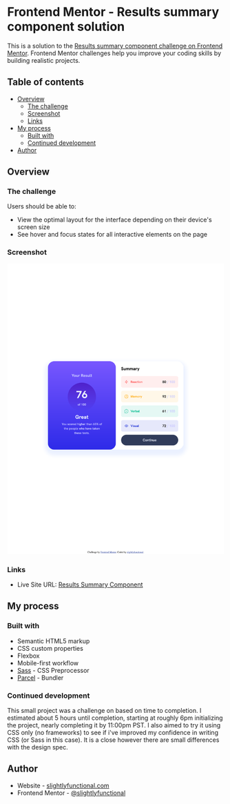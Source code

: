 # Frontend Mentor - Results summary component solution

This is a solution to the [Results summary component challenge on Frontend Mentor](https://www.frontendmentor.io/challenges/results-summary-component-CE_K6s0maV). Frontend Mentor challenges help you improve your coding skills by building realistic projects. 

## Table of contents

- [Overview](#overview)
  - [The challenge](#the-challenge)
  - [Screenshot](#screenshot)
  - [Links](#links)
- [My process](#my-process)
  - [Built with](#built-with)
  - [Continued development](#continued-development)
- [Author](#author)

## Overview

### The challenge

Users should be able to:

- View the optimal layout for the interface depending on their device's screen size
- See hover and focus states for all interactive elements on the page

### Screenshot

![Screenshot](./screenshot.png)

### Links

- Live Site URL: [Results Summary Component](https://slightlyfunctional.gitlab.io/results-summary-component/)

## My process

### Built with

- Semantic HTML5 markup
- CSS custom properties
- Flexbox
- Mobile-first workflow
- [Sass](https://nextjs.org/) - CSS Preprocessor
- [Parcel](https://parceljs.org/) - Bundler

### Continued development

This small project was a challenge on based on time to completion. I estimated about 5 hours until completion, starting at roughly 6pm initializing the project, nearly completing it by 11:00pm PST. I also aimed to try it using CSS only (no frameworks) to see if i've improved my confidence in writing CSS (or Sass in this case). It is a close however there are small differences with the design spec. 

## Author

- Website - [slightlyfunctional.com](https://slightlyfunctional.com)
- Frontend Mentor - [@slightlyfunctional](https://www.frontendmentor.io/profile/slightlyfunctional)
